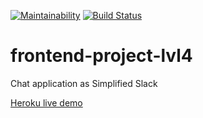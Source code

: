[![Maintainability](https://api.codeclimate.com/v1/badges/1ef557e326978c9a0012/maintainability)](https://codeclimate.com/github/CoraloReef/frontend-project-lvl4/maintainability)
[![Build Status](https://travis-ci.org/CoraloReef/frontend-project-lvl4.svg?branch=master)](https://travis-ci.org/CoraloReef/frontend-project-lvl4)

# frontend-project-lvl4

Chat application as Simplified Slack

[Heroku live demo](https://calm-dusk-81774.herokuapp.com/)
